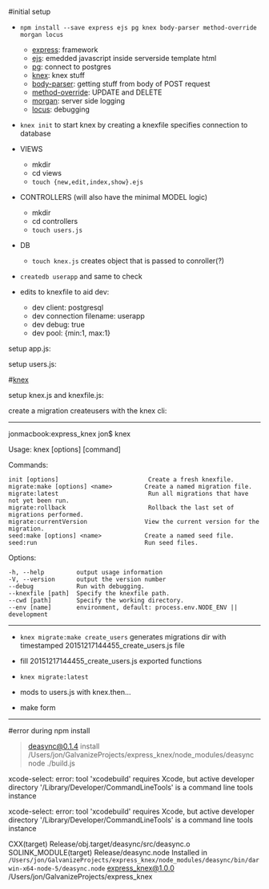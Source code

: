 #initial setup

* `npm install --save express ejs pg knex body-parser method-override morgan locus`
	* [express](https://www.npmjs.com/package/express): framework 
	* [ejs](https://www.npmjs.com/package/ejs): emedded javascript inside serverside template html
	* [pg](https://www.npmjs.com/package/pg): connect to postgres
	* [knex](https://www.npmjs.com/package/knex): knex stuff
	* [body-parser](https://www.npmjs.com/package/body-parser): getting stuff from body of POST request
	* [method-override](https://www.npmjs.com/package/method-override): UPDATE and DELETE
	* [morgan](https://www.npmjs.com/package/morgan): server side logging 
	* [locus](https://www.npmjs.com/package/locus): debugging

* `knex init` to start knex by creating a knexfile specifies connection to database

* VIEWS
	* mkdir
	* cd views
	* `touch {new,edit,index,show}.ejs`
* CONTROLLERS (will also have the minimal MODEL logic)
	* mkdir
	* cd controllers
	* `touch users.js`
* DB
	* `touch knex.js` creates object that is passed to conroller(?)

* `createdb userapp` and same to check 
* edits to knexfile to aid dev:
	* dev client: postgresql
	* dev connection filename: userapp
	* dev debug: true
	* dev pool: {min:1, max:1}

setup app.js:

setup users.js:

#[knex](http://knexjs.org/)

setup knex.js and knexfile.js:

create a migration createusers with the knex cli:
_________________________________
jonmacbook:express_knex jon$ knex

  Usage: knex [options] [command]

  Commands:

    init [options]                         Create a fresh knexfile.
    migrate:make [options] <name>         Create a named migration file.
    migrate:latest                         Run all migrations that have not yet been run.
    migrate:rollback                       Rollback the last set of migrations performed.
    migrate:currentVersion                View the current version for the migration.
    seed:make [options] <name>            Create a named seed file.
    seed:run                              Run seed files.

  Options:

    -h, --help         output usage information
    -V, --version      output the version number
    --debug            Run with debugging.
    --knexfile [path]  Specify the knexfile path.
    --cwd [path]       Specify the working directory.
    --env [name]       environment, default: process.env.NODE_ENV || development
_________________________________

* `knex migrate:make create_users` generates migrations dir with timestamped 20151217144455_create_users.js file
* fill 20151217144455_create_users.js exported functions
* `knex migrate:latest`

* mods to users.js with knex.then...

* make form


____________________________________________________________
#error during npm install
> deasync@0.1.4 install /Users/jon/GalvanizeProjects/express_knex/node_modules/deasync
> node ./build.js

xcode-select: error: tool 'xcodebuild' requires Xcode, but active developer directory '/Library/Developer/CommandLineTools' is a command line tools instance

xcode-select: error: tool 'xcodebuild' requires Xcode, but active developer directory '/Library/Developer/CommandLineTools' is a command line tools instance

  CXX(target) Release/obj.target/deasync/src/deasync.o
  SOLINK_MODULE(target) Release/deasync.node
Installed in `/Users/jon/GalvanizeProjects/express_knex/node_modules/deasync/bin/darwin-x64-node-5/deasync.node`
express_knex@1.0.0 /Users/jon/GalvanizeProjects/express_knex
